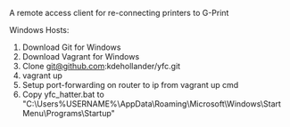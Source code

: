 A remote access client for re-connecting printers to G-Print

Windows Hosts:
1) Download Git for Windows
2) Download Vagrant for Windows
3) Clone git@github.com:kdehollander/yfc.git
4) vagrant up
5) Setup port-forwarding on router to ip from vagrant up cmd
6) Copy yfc_hatter.bat to "C:\Users\%USERNAME%\AppData\Roaming\Microsoft\Windows\Start Menu\Programs\Startup"
